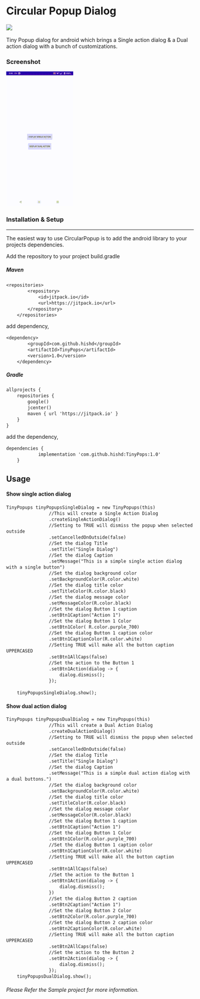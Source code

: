 # Circular Popup Dialog
[![](https://jitpack.io/v/hishd/TinyPops.svg)](https://jitpack.io/#hishd/TinyPops)


Tiny Popup dialog for android which brings a Single action dialog & a Dual action dialog with a bunch of customizations.

### Screenshot
![](https://github.com/hishd/TinyPops/raw/master/images/popup.gif)

### Installation & Setup

------------

The easiest way to use CircularPopup is to add the android library to your projects dependencies.

Add the repository to your project build.gradle

##### Maven
```
<repositories>
		<repository>
		    <id>jitpack.io</id>
		    <url>https://jitpack.io</url>
		</repository>
	</repositories>
```
add dependency,
```
<dependency>
	    <groupId>com.github.hishd</groupId>
	    <artifactId>TinyPops</artifactId>
	    <version>1.0</version>
	</dependency>
```

##### Gradle

```
allprojects {
    repositories {
        google()
        jcenter()
        maven { url 'https://jitpack.io' }
    }
}
```
add the dependency,
```
dependencies {
	        implementation 'com.github.hishd:TinyPops:1.0'
	}
```

## Usage

#### Show single action dialog
```
TinyPopups tinyPopupsSingleDialog = new TinyPopups(this)
                //This will create a Single Action Dialog
                .createSingleActionDialog()
                //Setting to TRUE will dismiss the popup when selected outside
                .setCancelledOnOutside(false)
                //Set the dialog Title
                .setTitle("Single Dialog")
                //Set the dialog Caption
                .setMessage("This is a simple single action dialog with a single button")
                //Set the dialog background color
                .setBackgroundColor(R.color.white)
                //Set the dialog title color
                .setTitleColor(R.color.black)
                //Set the dialog message color
                .setMessageColor(R.color.black)
                //Set the dialog Button 1 caption
                .setBtn1Caption("Action 1")
                //Set the dialog Button 1 Color
                .setBtn1Color( R.color.purple_700)
                //Set the dialog Button 1 caption color
                .setBtn1CaptionColor(R.color.white)
                //Setting TRUE will make all the button caption UPPERCASED
                .setBtn1AllCaps(false)
                //Set the action to the Button 1
                .setBtn1Action(dialog -> {
                    dialog.dismiss();
                });
                
    tinyPopupsSingleDialog.show();
```
#### Show dual action dialog
```
TinyPopups tinyPopupsDualDialog = new TinyPopups(this)
                //This will create a Dual Action Dialog
                .createDualActionDialog()
                //Setting to TRUE will dismiss the popup when selected outside
                .setCancelledOnOutside(false)
                //Set the dialog Title
                .setTitle("Single Dialog")
                //Set the dialog Caption
                .setMessage("This is a simple dual action dialog with a dual buttons.")
                //Set the dialog background color
                .setBackgroundColor(R.color.white)
                //Set the dialog title color
                .setTitleColor(R.color.black)
                //Set the dialog message color
                .setMessageColor(R.color.black)
                //Set the dialog Button 1 caption
                .setBtn1Caption("Action 1")
                //Set the dialog Button 1 Color
                .setBtn1Color(R.color.purple_700)
                //Set the dialog Button 1 caption color
                .setBtn1CaptionColor(R.color.white)
                //Setting TRUE will make all the button caption UPPERCASED
                .setBtn1AllCaps(false)
                //Set the action to the Button 1
                .setBtn1Action(dialog -> {
                    dialog.dismiss();
                })
                //Set the dialog Button 2 caption
                .setBtn2Caption("Action 1")
                //Set the dialog Button 2 Color
                .setBtn2Color(R.color.purple_700)
                //Set the dialog Button 2 caption color
                .setBtn2CaptionColor(R.color.white)
                //Setting TRUE will make all the button caption UPPERCASED
                .setBtn2AllCaps(false)
                //Set the action to the Button 2
                .setBtn2Action(dialog -> {
                    dialog.dismiss();
                });
    tinyPopupsDualDialog.show();
```


###### Please Refer the Sample project for more information.

